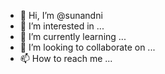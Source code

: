 - 👋 Hi, I’m @sunandni
- 👀 I’m interested in ...
- 🌱 I’m currently learning ...
- 💞️ I’m looking to collaborate on ...
- 📫 How to reach me ...

<!---
sunandni/sunandni is a ✨ special ✨ repository because its `README.md` (this file) appears on your GitHub profile.
You can click the Preview link to take a look at your changes.
--->

